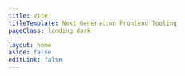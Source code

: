 ```yaml
---
title: Vite
titleTemplate: Next Generation Frontend Tooling
pageClass: landing dark

layout: home
aside: false
editLink: false
---
```


<script setup>
import Hero from './.vitepress/theme/components/landing/Hero.vue'
import HomeSponsors from './.vitepress/theme/components/HomeSponsors.vue'
import FeatureSection from './.vitepress/theme/components/landing/feature-section/FeatureSection.vue'
import FrameworksSection from './.vitepress/theme/components/landing/frameworks-section/FrameworksSection.vue'
import CommunitySection from './.vitepress/theme/components/landing/community-section/CommunitySection.vue'
import SponsorSection from './.vitepress/theme/components/landing/sponsor-section/SponsorSection.vue'
import GetStartedSection from './.vitepress/theme/components/landing/GetStartedSection.vue'
import FeatureInstantServerStart from './.vitepress/theme/components/landing/feature-section/FeatureInstantServerStart.vue'
import FeatureHMR from './.vitepress/theme/components/landing/feature-section/FeatureHMR.vue'
import FeatureRichFeatures from './.vitepress/theme/components/landing/feature-section/FeatureRichFeatures.vue'
import FeatureOptimizedBuild from './.vitepress/theme/components/landing/feature-section/FeatureOptimizedBuild.vue'
</script>

<div class="VPHome">
  <Hero/>
  <FeatureSection title="Redefining developer experience" description="Experience the future of web bundling" type="blue">
    <FeatureInstantServerStart />
    <FeatureHMR />
    <FeatureRichFeatures />
    <FeatureOptimizedBuild />
  </FeatureSection>
  <FeatureSection title="A shared foundation to build upon" type="pink" style="margin-top: 160px">
    <FeatureInstantServerStart />
    <FeatureHMR />
    <FeatureRichFeatures />
    <FeatureOptimizedBuild />
  </FeatureSection>
  <FrameworksSection />
  <CommunitySection />
  <SponsorSection />
  <GetStartedSection />
</div>
